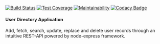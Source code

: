 [![Build Status](https://travis-ci.com/mycok/user-directory.svg?branch=develop)](https://travis-ci.com/mycok/user-directory)
[![Test Coverage](https://api.codeclimate.com/v1/badges/864e01c3ac42d384d2b9/test_coverage)](https://codeclimate.com/github/mycok/user-directory/test_coverage)
[![Maintainability](https://api.codeclimate.com/v1/badges/864e01c3ac42d384d2b9/maintainability)](https://codeclimate.com/github/mycok/user-directory/maintainability) [![Codacy Badge](https://api.codacy.com/project/badge/Grade/7a346df1bb9e4448994141896024fe10)](https://www.codacy.com/manual/mycok/user-directory?utm_source=github.com&amp;utm_medium=referral&amp;utm_content=mycok/user-directory&amp;utm_campaign=Badge_Grade)
#### User Directory Application

Add, fetch, search, update, replace and delete user records through an intuitive REST-API powered by node-express framework.


